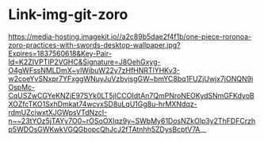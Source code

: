 # Link-img-git-zoro
https://media-hosting.imagekit.io//a2c89b5dae2f4f1b/one-piece-roronoa-zoro-practices-with-swords-desktop-wallpaper.jpg?Expires=1837560618&Key-Pair-Id=K2ZIVPTIP2VGHC&Signature=J8OehGxyg-O4gWFssNMLDmX~vlWibuW22y7zHfHNRTlYHKv3-w2coeYvSNxpr7YFxggWNuyJuVzbvjsgGW~bmYC8bq1FUZjUwjx7jONQN9iOspMc-CqUSZwCGYeKNZjE97SYk0LT5jICCOIdtAn7QmPNroNEOKydSNmGFKdyoBXOZfcTKO1SxhDmkat74wcvxSD8uLqU1Gg8u-hrMXNdqz-rdmUZciwxtXJGWpsVTdNzcI-n~~23tYOz5jTAYy7O0~rOSoOXIqz9y~SWbMy61DosNZkOlp3y2ThFDFCrzhp5WDOsGWKwkVGQGbopcQhJcJ2fTAtnhh5ZDysBcptV7A__
